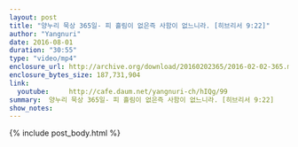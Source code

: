```yaml
---
layout: post
title: "양누리 묵상 365일- 피 흘림이 없은즉 사함이 없느니라. [히브리서 9:22]"
author: "Yangnuri"
date: 2016-08-01
duration: "30:55"
type: "video/mp4"
enclosure_url: http://archive.org/download/20160202365/2016-02-02-365.mp4
enclosure_bytes_size: 187,731,904       
link:
  youtube:     http://cafe.daum.net/yangnuri-ch/hIQg/99
summary:  양누리 묵상 365일- 피 흘림이 없은즉 사함이 없느니라. [히브리서 9:22]
show_notes:
---
```

{% include post_body.html %}
